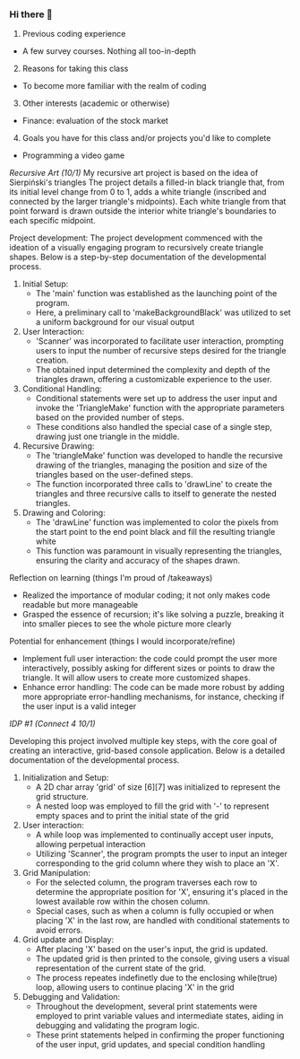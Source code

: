 ### Hi there 👋
1. Previous coding experience
- A few survey courses. Nothing all too-in-depth
2. Reasons for taking this class
- To become more familiar with the realm of coding
3. Other interests (academic or otherwise)
- Finance: evaluation of the stock market
4. Goals you have for this class and/or projects you'd like to complete
- Programming a video game 

*Recursive Art (10/1)*
My recursive art project is based on the idea of Sierpiński's triangles
 The project details a filled-in black triangle that, from its initial level change from 0 to 1, adds a white triangle (inscribed and connected by the larger triangle's
 midpoints). Each white triangle from that point forward is drawn outside the interior white triangle's boundaries to each specific midpoint.

 Project development: The project development commenced with the ideation of a visually engaging program to recursively create triangle shapes. Below is a step-by-step documentation of the developmental process. 

 1. Initial Setup:
    - The 'main' function was established as the launching point of the program.
    - Here, a preliminary call to 'makeBackgroundBlack' was utilized to set a uniform background for our visual output
 2. User Interaction:
    - 'Scanner' was incorporated to facilitate user interaction, prompting users to input the number of recursive steps desired for the triangle creation.
    - The obtained input determined the complexity and depth of the triangles drawn, offering a customizable experience to the user.
 3. Conditional Handling:
    - Conditional statements were set up to address the user input and invoke the 'TriangleMake' function with the appropriate parameters based on the provided number of steps.
    - These conditions also handled the special case of a single step, drawing just one triangle in the middle.
 4. Recursive Drawing:
    - The 'triangleMake' function was developed to handle the recursive drawing of the triangles, managing the position and size of the triangles based on the user-defined steps.
    - The function incorporated three calls to 'drawLine' to create the triangles and three recursive calls to itself to generate the nested triangles.
 5. Drawing and Coloring:
    - The 'drawLine' function was implemented to color the pixels from the start point to the end point black and fill the resulting triangle white
    - This function was paramount in visually representing the triangles, ensuring the clarity and accuracy of the shapes drawn.
    
Reflection on learning (things I'm proud of /takeaways)
  - Realized the importance of modular coding; it not only makes code readable but more manageable
  - Grasped the essence of recursion; it's like solving a puzzle, breaking it into smaller pieces to see the whole picture more clearly

Potential for enhancement (things I would incorporate/refine)
  - Implement full user interaction: the code could prompt the user more interactively, possibly asking for different sizes or points to draw the triangle. It will allow users to create more customized shapes.
  - Enhance error handling: The code can be made more robust by adding more appropriate error-handling mechanisms, for instance, checking if the user input is a valid integer 

*IDP #1 (Connect 4 10/1)*

Developing this project involved multiple key steps, with the core goal of creating an interactive, grid-based console application. Below is a detailed documentation of the developmental process.  
1. Initialization and Setup:
    - A 2D char array 'grid' of size [6][7] was initialized to represent the grid structure.
    - A nested loop was employed to fill the grid with '-' to represent empty spaces and to print the initial state of the grid
2. User interaction:
    - A while loop was implemented to continually accept user inputs, allowing perpetual interaction
    - Utilizing 'Scanner', the program prompts the user to input an integer corresponding to the grid column where they wish to place an 'X'.
3. Grid Manipulation:
    - For the selected column, the program traverses each row to determine the appropriate position for 'X', ensuring it's placed in the lowest available row within the chosen column.
    - Special cases, such as when a column is fully occupied or when placing 'X' in the last row, are handled with conditional statements to avoid errors.
4. Grid update and Display:
    - After placing 'X' based on the user's input, the grid is updated.
    - The updated grid is then printed to the console, giving users a visual representation of the current state of the grid.
    - The process repeates indefinetly due to the enclosing while(true) loop, allowing users to continue placing 'X' in the grid
5. Debugging and Validation:
    - Throughout the development, several print statements were employed to print variable values and intermediate states, aiding in debugging and validating the program logic.
    - These print statements helped in confirming the proper functioning of the user input, grid updates, and special condition handling
  


<!--
**Dshin24/Dshin24** is a ✨ _special_ ✨ repository because its `README.md` (this file) appears on your GitHub profile.

Here are some ideas to get you started:

- 🔭 I’m currently working on ...
- 🌱 I’m currently learning ...
- 👯 I’m looking to collaborate on ...
- 🤔 I’m looking for help with ...
- 💬 Ask me about ...
- 📫 How to reach me: ...
- 😄 Pronouns: ...
- ⚡ Fun fact: ...
-->
